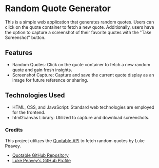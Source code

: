 # Random Quote Generator
  This is a simple web application that generates random quotes. Users can click on the quote container to fetch a new quote. Additionally, users have the option to capture a screenshot of their favorite quotes with the "Take Screenshot" button.
  
## Features
* Random Quotes: Click on the quote container to fetch a new random quote and gain fresh insights.
* Screenshot Capture: Capture and save the current quote display as an image for future reference or sharing.

## Technologies Used
* HTML, CSS, and JavaScript: Standard web technologies are employed for the frontend.
* html2canvas Library: Utilized to capture and download screenshots.

### Credits
This project utilizes the [Quotable API](https://github.com/lukePeavey/quotable) to fetch random quotes by Luke Peavey.
- [Quotable GitHub Repository](https://github.com/lukePeavey/quotable)
- [Luke Peavey's GitHub Profile](https://github.com/lukePeavey)
